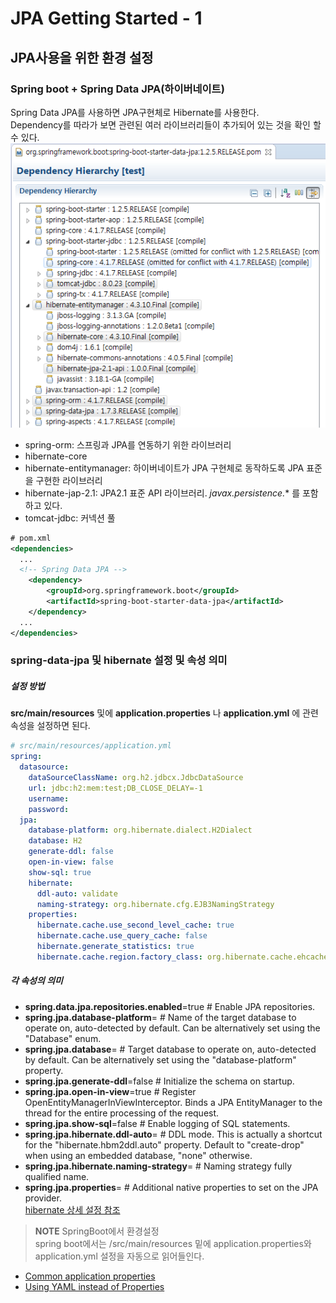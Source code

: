 # JPA Getting Started - 1

## JPA사용을 위한 환경 설정
### Spring boot + Spring Data JPA(하이버네이트)
Spring Data JPA를 사용하면 JPA구현체로 Hibernate를 사용한다.  
Dependency를 따라가 보면 관련된 여러 라이브러리들이 추가되어 있는 것을 확인 할 수 있다.  
![fig](./images/spring-boot-starter-data-jpa.PNG "")  
- spring-orm: 스프링과 JPA를 연동하기 위한 라이브러리
- hibernate-core
- hibernate-entitymanager: 하이버네이트가 JPA 구현체로 동작하도록 JPA 표준을 구현한 라이브러리
- hibernate-jap-2.1: JPA2.1 표준 API 라이브러리. *javax.persistence.** 를 포함하고 있다.
- tomcat-jdbc: 커넥션 풀

```xml
# pom.xml
<dependencies>
  ...
  <!-- Spring Data JPA -->
	<dependency>
		<groupId>org.springframework.boot</groupId>
		<artifactId>spring-boot-starter-data-jpa</artifactId>
	</dependency>
  ...
</dependencies>
```

### spring-data-jpa 및 hibernate 설정 및 속성 의미
##### 설정 방법
**src/main/resources** 및에 **application.properties** 나
**application.yml** 에 관련 속성을 설정하면 된다.  
```yml
# src/main/resources/application.yml
spring:
  datasource:
    dataSourceClassName: org.h2.jdbcx.JdbcDataSource
    url: jdbc:h2:mem:test;DB_CLOSE_DELAY=-1
    username:
    password:
  jpa:
    database-platform: org.hibernate.dialect.H2Dialect
    database: H2
    generate-ddl: false
    open-in-view: false
    show-sql: true
    hibernate:
      ddl-auto: validate
      naming-strategy: org.hibernate.cfg.EJB3NamingStrategy
    properties:
      hibernate.cache.use_second_level_cache: true
      hibernate.cache.use_query_cache: false
      hibernate.generate_statistics: true
      hibernate.cache.region.factory_class: org.hibernate.cache.ehcache.SingletonEhCacheRegionFactory
```
##### 각 속성의 의미
- **spring.data.jpa.repositories.enabled**=true # Enable JPA repositories.
- **spring.jpa.database-platform**= # Name of the target database to operate on, auto-detected by default. Can be alternatively set using the "Database" enum.
- **spring.jpa.database**= # Target database to operate on, auto-detected by default. Can be alternatively set using the "database-platform" property.
- **spring.jpa.generate-ddl**=false # Initialize the schema on startup.
- **spring.jpa.open-in-view**=true # Register OpenEntityManagerInViewInterceptor. Binds a JPA EntityManager to the thread for the entire processing of the request.
- **spring.jpa.show-sql**=false # Enable logging of SQL statements.
- **spring.jpa.hibernate.ddl-auto**= # DDL mode. This is actually a shortcut for the "hibernate.hbm2ddl.auto" property. Default to "create-drop" when using an embedded database, "none" otherwise.
- **spring.jpa.hibernate.naming-strategy**= # Naming strategy fully qualified name.
- **spring.jpa.properties**= # Additional native properties to set on the JPA provider.  
[hibernate 상세 설정 참조](https://docs.jboss.org/hibernate/orm/3.3/reference/en-US/html/session-configuration.html#configuration-optional)

> **NOTE** SpringBoot에서 환경설정  
  spring boot에서는 /src/main/resources 밑에 application.properties와 application.yml 설정을 자동으로 읽어들인다.  
  - [Common application properties](http://docs.spring.io/spring-boot/docs/current/reference/html/common-application-properties.html)
  - [Using YAML instead of Properties](http://docs.spring.io/spring-boot/docs/current-SNAPSHOT/reference/htmlsingle/#boot-features-external-config-yaml)
